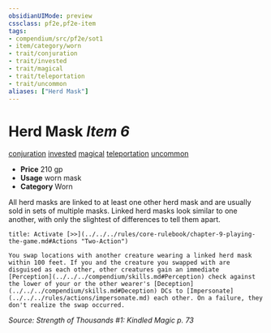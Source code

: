 ```yaml
---
obsidianUIMode: preview
cssclass: pf2e,pf2e-item
tags:
- compendium/src/pf2e/sot1
- item/category/worn
- trait/conjuration
- trait/invested
- trait/magical
- trait/teleportation
- trait/uncommon
aliases: ["Herd Mask"]
---
```

# Herd Mask *Item 6*  
[conjuration](../../../Rules/traits/conjuration.md)  [invested](../../../Rules/traits/invested.md)  [magical](../../../Rules/traits/magical.md)  [teleportation](../../../Rules/traits/teleportation.md)  [uncommon](../../../Rules/traits/uncommon.md)  

- **Price** 210 gp
- **Usage** worn mask
- **Category** Worn

All herd masks are linked to at least one other herd mask and are usually sold in sets of multiple masks. Linked herd masks look similar to one another, with only the slightest of differences to tell them apart.

```ad-embed-ability
title: Activate [>>](../../../rules/core-rulebook/chapter-9-playing-the-game.md#Actions "Two-Action")

You swap locations with another creature wearing a linked herd mask within 100 feet. If you and the creature you swapped with are disguised as each other, other creatures gain an immediate [Perception](../../../compendium/skills.md#Perception) check against the lower of your or the other wearer's [Deception](../../../compendium/skills.md#Deception) DCs to [Impersonate](../../../rules/actions/impersonate.md) each other. On a failure, they don't realize the swap occurred.
```

*Source: Strength of Thousands #1: Kindled Magic p. 73*
